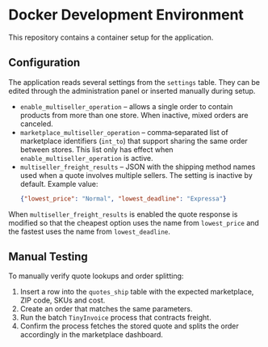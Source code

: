 # Docker Development Environment

This repository contains a container setup for the application.

## Configuration

The application reads several settings from the `settings` table. They can be
edited through the administration panel or inserted manually during setup.

* `enable_multiseller_operation` – allows a single order to contain products
  from more than one store. When inactive, mixed orders are canceled.
* `marketplace_multiseller_operation` – comma‑separated list of marketplace
  identifiers (`int_to`) that support sharing the same order between stores.
  This list only has effect when `enable_multiseller_operation` is active.
* `multiseller_freight_results` – JSON with the shipping method names used when
  a quote involves multiple sellers. The setting is inactive by default.
  Example value:
  ```json
  {"lowest_price": "Normal", "lowest_deadline": "Expressa"}
  ```

When `multiseller_freight_results` is enabled the quote response is modified so
that the cheapest option uses the name from `lowest_price` and the fastest uses
the name from `lowest_deadline`.

## Manual Testing

To manually verify quote lookups and order splitting:
1. Insert a row into the `quotes_ship` table with the expected marketplace, ZIP code, SKUs and cost.
2. Create an order that matches the same parameters.
3. Run the batch `TinyInvoice` process that contracts freight.
4. Confirm the process fetches the stored quote and splits the order accordingly in the marketplace dashboard.
